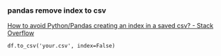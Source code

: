 ### pandas remove index to csv


[How to avoid Python/Pandas creating an index in a saved csv? - Stack Overflow](https://stackoverflow.com/questions/20845213/how-to-avoid-python-pandas-creating-an-index-in-a-saved-csv "How to avoid Python/Pandas creating an index in a saved csv? - Stack Overflow")




```
df.to_csv('your.csv', index=False)

```
